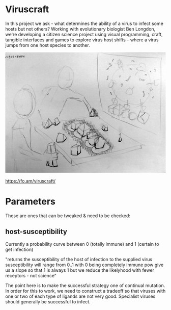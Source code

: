 # Viruscraft

In this project we ask - what determines the ability of a virus to infect some hosts but not others? Working with evolutionary biologist Ben Longdon, we're developing a citizen science project using visual programming, craft, tangible interfaces and games to explore virus host shifts – where a virus jumps from one host species to another.

![](concept/concept-1c.jpg)

https://fo.am/viruscraft/

# Parameters 

These are ones that can be tweaked & need to be checked:

## host-susceptibility

Currently a probability curve between 0 (totally immune) and 1 (certain to get infection)

"returns the susceptibility of the host of infection to the supplied virus
susceptibility will range from 0..1 with 0 being completely immune
pow give us a slope so that 1 is always 1 but we reduce the likelyhood
with fewer receptors - not science"

The point here is to make the successful strategy one of continual
mutation.  In order for this to work, we need to construct a tradeoff
so that viruses with one or two of each type of ligands are not very
good. Specialist viruses should generally be successful to infect.

